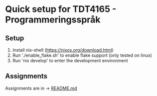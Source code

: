 # Quick setup for TDT4165 - Programmeringsspråk 
## Setup
1. Install nix-shell (https://nixos.org/download.html)
2. Run './enable_flake.sh' to enable flake support (only tested on linux)
3. Run 'nix develop' to enter the development environment

## Assignments
Assignments are in -> [README.md](Assignments/README.md)
